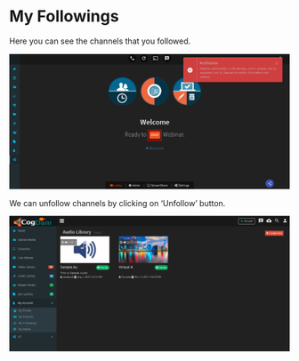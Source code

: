 # My Followings

Here you can see the channels that you followed.

![](../.gitbook/assets/image%20%2838%29.png)

We can unfollow channels by clicking on ‘Unfollow’ button.

![](../.gitbook/assets/image%20%28183%29.png)



